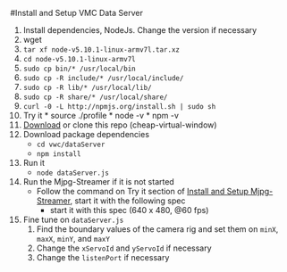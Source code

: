 #Install and Setup VMC Data Server
1. Install dependencies, NodeJs.  Change the version if necessary
  1. wget [](https://nodejs.org/download/release/latest/node-v5.10.1-linux-armv7l.tar.xz)
  2. `tar xf node-v5.10.1-linux-armv7l.tar.xz`
  3. `cd node-v5.10.1-linux-armv7l`
  4. `sudo cp bin/* /usr/local/bin`
  5. `sudo cp -R include/* /usr/local/include/`
  6. `sudo cp -R lib/* /usr/local/lib/`
  7. `sudo cp -R share/* /usr/local/share/`
  8. `curl -0 -L http://npmjs.org/install.sh | sudo sh`
  9. Try it
    * source ./profile
    * node -v
    * npm -v
2. [Download](https://github.com/VincentLeung/cheap-virtual-window/archive/master.zip) or clone this repo (cheap-virtual-window)
3. Download package dependencies
    * `cd vwc/dataServer`
    * `npm install`
4. Run it
    * `node dataServer.js`
5. Run the Mjpg-Streamer if it is not started
    * Follow the command on Try it section of [Install and Setup Mjpg-Streamer](mjpg-streamer.md), start it with the following spec
      * start it with this spec (640 x 480, @60 fps)
6. Fine tune on `dataServer.js`
    1. Find the boundary values of the camera rig and set them on `minX`, `maxX`, `minY`, and `maxY`
    2. Change the `xServoId` and `yServoId` if necessary
    3. Change the `listenPort` if necessary
